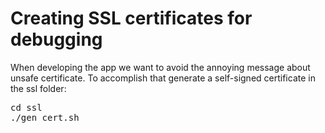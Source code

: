 # Creating SSL certificates for debugging

When developing the app we want to avoid the annoying message about
unsafe certificate. To accomplish that generate a self-signed certificate in
the ssl folder:

<pre>
cd ssl
./gen_cert.sh
</pre>
